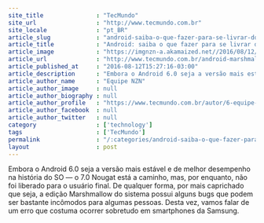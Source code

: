 ```yaml
---
site_title               : "TecMundo"
site_url                 : "http://www.tecmundo.com.br"
site_locale              : "pt_BR"
article_slug             : "android-saiba-o-que-fazer-para-se-livrar-do-erro-de-sobreposicao-de-tela"
article_title            : "Android: saiba o que fazer para se livrar do erro de sobreposição de tela"
article_image            : "https://imgnzn-a.akamaized.net//2016/08/12/12152535670184-t1200x480.jpg"
article_url              : "http://www.tecmundo.com.br/android-marshmallow/108377-android-saiba-fazer-livrar-erro-sobreposicao-tela.htm"
article_published_at     : "2016-08-12T15:27:16-03:00"
article_description      : "Embora o Android 6.0 seja a versão mais estável e de melhor desempenho na história do SO — o 7.0 Nougat está a caminho, mas, por enquanto, não foi liberado para o usuário final. De qualquer forma, por mais caprichado que seja, a edição Marshmallow do sistema possui alguns bugs que podem ser bastante incômodos para algumas pessoas. Desta vez, vamos falar de um erro que costuma ocorrer sobretudo em smartphones da Samsung."
article_author_name      : "Equipe NZN"
article_author_image     : null
article_author_biography : null
article_author_profile   : "https://www.tecmundo.com.br/autor/6-equipe-nzn/"
article_author_facebook  : null
article_author_twitter   : null
category                 : ['technology']
tags                     : ['TecMundo']
permalink                : "/:categories/android-saiba-o-que-fazer-para-se-livrar-do-erro-de-sobreposicao-de-tela/"
layout                   : post
---
```


Embora o Android 6.0 seja a versão mais estável e de melhor desempenho na história do SO — o 7.0 Nougat está a caminho, mas, por enquanto, não foi liberado para o usuário final. De qualquer forma, por mais caprichado que seja, a edição Marshmallow do sistema possui alguns bugs que podem ser bastante incômodos para algumas pessoas. Desta vez, vamos falar de um erro que costuma ocorrer sobretudo em smartphones da Samsung.
